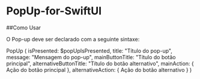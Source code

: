 # PopUp-for-SwiftUI

##Como Usar

O Pop-up deve ser declarado com a seguinte sintaxe:

PopUp (
  isPresented: $popUpIsPresented,
  title: "Título do pop-up",
  message: "Mensagem do pop-up",
  mainButtonTitle: "Título do botão principal",
  alternativeButtonTitle: "Título do botão alternativo",
  mainAction: { Ação do botão principal },
  alternativeAction: { Ação do botão alternativo }
)
